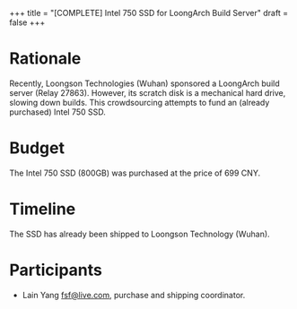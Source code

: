 +++
title = "[COMPLETE] Intel 750 SSD for LoongArch Build Server"
draft = false
+++

# Rationale

Recently, Loongson Technologies (Wuhan) sponsored a LoongArch build server
(Relay 27863). However, its scratch disk is a mechanical hard drive, slowing
down builds. This crowdsourcing attempts to fund an (already purchased) Intel
750 SSD.

# Budget

The Intel 750 SSD (800GB) was purchased at the price of 699 CNY.

# Timeline

The SSD has already been shipped to Loongson Technology (Wuhan).

# Participants

- Lain Yang <fsf@live.com>, purchase and shipping coordinator.
